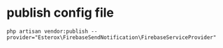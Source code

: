 # publish config file
```
php artisan vendor:publish --provider="Esterox\FirebaseSendNotification\FirebaseServiceProvider"
```